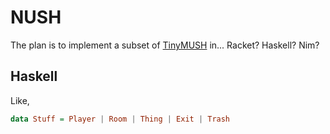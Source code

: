 # NUSH

The plan is to implement a subset of [TinyMUSH](https://github.com/TinyMUSH/TinyMUSH) in... Racket? Haskell? Nim? 

## Haskell

Like,

```haskell
data Stuff = Player | Room | Thing | Exit | Trash
```
